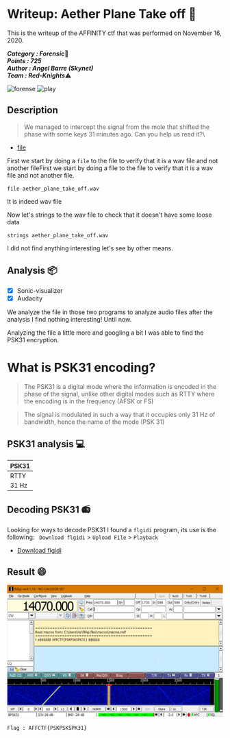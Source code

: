 # Writeup: Aether Plane Take off :triangular_flag_on_post:
This is the writeup of the AFFINITY ctf that was performed on November 16, 2020. 

***Category : Forensic***:minidisc:\
***Points : 725***\
***Author : Angel Barre (Skynet)*** \
***Team : Red-Knights***:warning:

![forense](https://img.shields.io/badge/analitycs-forensic-green) ![play](https://img.shields.io/badge/Play-CTF-red)

## Description
> We managed to intercept the signal from the mole that shifted the phase with some keys 31 minutes ago. Can you help us read it?\
- [file](https://github.com/Red-Knights-CTF/writeups/blob/master/2020/affinity_ctf_lite/Aether%20plane%20take%20off/aether_plane_take_off.wav)

First we start by doing a `file` to the file to verify that it is a wav file and not another fileFirst we start by doing a file to the file to verify that it is a wav file and not another file.
```
file aether_plane_take_off.wav
```
It is indeed wav file

Now let's strings to the wav file to check that it doesn't have some loose data
```
strings aether_plane_take_off.wav
```
I did not find anything interesting let's see by other means.
<!-- --------------- -->

## Analysis  📦

- [x] Sonic-visualizer
- [x] Audacity

We analyze the file in those two programs to analyze audio files after the analysis I find nothing interesting! Until now.

Analyzing the file a little more and googling a bit I was able to find the PSK31 encryption.

# What is PSK31 encoding?

>The PSK31 is a digital mode where the information is encoded in the phase of the signal, unlike other digital modes such as RTTY where the encoding is in the frequency (AFSK or FS)

>The signal is modulated in such a way that it occupies only 31 Hz of bandwidth, hence the name of the mode (PSK 31)



<!-- --------------- -->
## PSK31 analysis :computer:

| PSK31 | 
| :--------------- | 
| RTTY         |
| 31 Hz         |

## Decoding PSK31 :radio:

Looking for ways to decode PSK31 I found a `flgidi` program, its use is the following: ` Download flgidi` >  `Upload File` > `Playback`

- [Download flgidi](http://www.w1hkj.com/files/fldigi)

## Result :smile:

![flgidi](figidi-result.png)


```
Flag : AFFCTF{PSKPSKSPK31}
```
